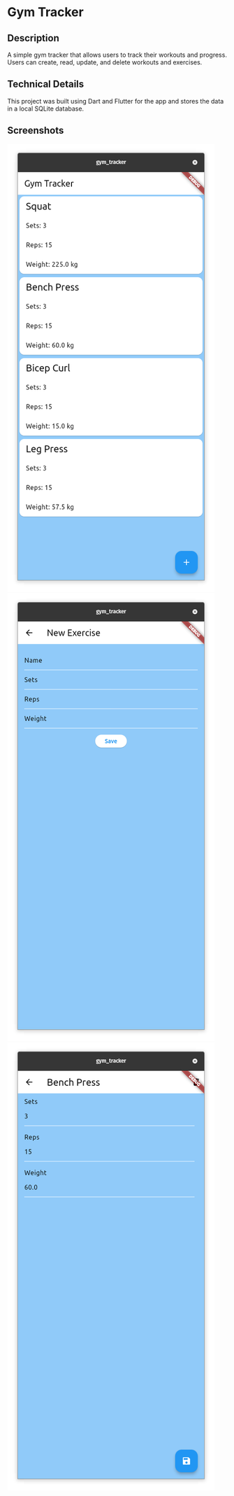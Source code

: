 # Gym Tracker

## Description
A simple gym tracker that allows users to track their workouts and progress. Users can create, read, update, and delete workouts and exercises.

## Technical Details
This project was built using Dart and Flutter for the app and stores the data in a local SQLite database.

## Screenshots
![Home Screen](screenshots/home_screen.png)
![New Exercise Screen](screenshots/new_exercise.png)
![Edit Exercise Screen](screenshots/edit_exercise.png)
